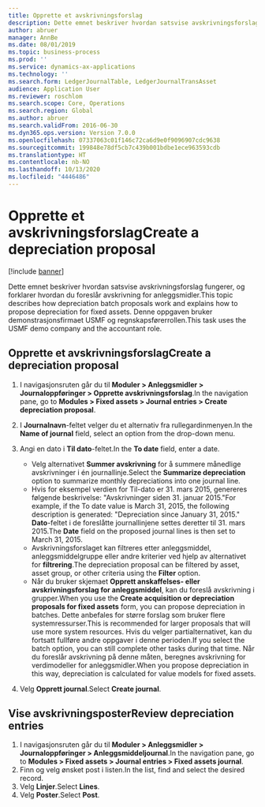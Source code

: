 ```yaml
---
title: Opprette et avskrivningsforslag
description: Dette emnet beskriver hvordan satsvise avskrivningsforslag fungerer, og forklarer hvordan du foreslår avskrivning for anleggsmidler.
author: abruer
manager: AnnBe
ms.date: 08/01/2019
ms.topic: business-process
ms.prod: ''
ms.service: dynamics-ax-applications
ms.technology: ''
ms.search.form: LedgerJournalTable, LedgerJournalTransAsset
audience: Application User
ms.reviewer: roschlom
ms.search.scope: Core, Operations
ms.search.region: Global
ms.author: abruer
ms.search.validFrom: 2016-06-30
ms.dyn365.ops.version: Version 7.0.0
ms.openlocfilehash: 07337063c01f146c72ca6d9e0f9096907cdc9638
ms.sourcegitcommit: 199848e78df5cb7c439b001bdbe1ece963593cdb
ms.translationtype: HT
ms.contentlocale: nb-NO
ms.lasthandoff: 10/13/2020
ms.locfileid: "4446486"
---
```

# <a name="create-a-depreciation-proposal"></a><span data-ttu-id="66651-103">Opprette et avskrivningsforslag</span><span class="sxs-lookup"><span data-stu-id="66651-103">Create a depreciation proposal</span></span>

[!include [banner](../../includes/banner.md)]

<span data-ttu-id="66651-104">Dette emnet beskriver hvordan satsvise avskrivningsforslag fungerer, og forklarer hvordan du foreslår avskrivning for anleggsmidler.</span><span class="sxs-lookup"><span data-stu-id="66651-104">This topic describes how depreciation batch proposals work and explains how to propose depreciation for fixed assets.</span></span> <span data-ttu-id="66651-105">Denne oppgaven bruker demonstrasjonsfirmaet USMF og regnskapsførerrollen.</span><span class="sxs-lookup"><span data-stu-id="66651-105">This task uses the USMF demo company and the accountant role.</span></span>


## <a name="create-a-depreciation-proposal"></a><span data-ttu-id="66651-106">Opprette et avskrivningsforslag</span><span class="sxs-lookup"><span data-stu-id="66651-106">Create a depreciation proposal</span></span>
1. <span data-ttu-id="66651-107">I navigasjonsruten går du til **Moduler > Anleggsmidler > Journaloppføringer > Opprette avskrivningsforslag**.</span><span class="sxs-lookup"><span data-stu-id="66651-107">In the navigation pane, go to **Modules > Fixed assets > Journal entries > Create depreciation proposal**.</span></span>
2. <span data-ttu-id="66651-108">I **Journalnavn**-feltet velger du et alternativ fra rullegardinmenyen.</span><span class="sxs-lookup"><span data-stu-id="66651-108">In the **Name of journal** field, select an option from the drop-down menu.</span></span>
3. <span data-ttu-id="66651-109">Angi en dato i **Til dato**-feltet.</span><span class="sxs-lookup"><span data-stu-id="66651-109">In the **To date** field, enter a date.</span></span>

    - <span data-ttu-id="66651-110">Velg alternativet **Summer avskrivning** for å summere månedlige avskrivninger i én journallinje.</span><span class="sxs-lookup"><span data-stu-id="66651-110">Select the **Summarize depreciation** option to summarize monthly depreciations into one journal line.</span></span>  
    - <span data-ttu-id="66651-111">Hvis for eksempel verdien for Til-dato er 31. mars 2015, genereres følgende beskrivelse: "Avskrivninger siden 31. januar 2015."</span><span class="sxs-lookup"><span data-stu-id="66651-111">For example, if the To date value is March 31, 2015, the following description is generated: "Depreciation since January 31, 2015."</span></span> <span data-ttu-id="66651-112">**Dato**-feltet i de foreslåtte journallinjene settes deretter til 31. mars 2015.</span><span class="sxs-lookup"><span data-stu-id="66651-112">The **Date** field on the proposed journal lines is then set to March 31, 2015.</span></span>  
    - <span data-ttu-id="66651-113">Avskrivningsforslaget kan filtreres etter anleggsmiddel, anleggsmiddelgruppe eller andre kriterier ved hjelp av alternativet for **filtrering**.</span><span class="sxs-lookup"><span data-stu-id="66651-113">The depreciation proposal can be filtered by asset, asset group, or other criteria using the **Filter** option.</span></span>  
    - <span data-ttu-id="66651-114">Når du bruker skjemaet **Opprett anskaffelses- eller avskrivningsforslag for anleggsmiddel**, kan du foreslå avskrivning i grupper.</span><span class="sxs-lookup"><span data-stu-id="66651-114">When you use the **Create acquisition or depreciation proposals for fixed assets** form, you can propose depreciation in batches.</span></span> <span data-ttu-id="66651-115">Dette anbefales for større forslag som bruker flere systemressurser.</span><span class="sxs-lookup"><span data-stu-id="66651-115">This is recommended for larger proposals that will use more system resources.</span></span> <span data-ttu-id="66651-116">Hvis du velger partialternativet, kan du fortsatt fullføre andre oppgaver i denne perioden.</span><span class="sxs-lookup"><span data-stu-id="66651-116">If you select the batch option, you can still complete other tasks during that time.</span></span> <span data-ttu-id="66651-117">Når du foreslår avskrivning på denne måten, beregnes avskrivning for verdimodeller for anleggsmidler.</span><span class="sxs-lookup"><span data-stu-id="66651-117">When you propose depreciation in this way, depreciation is calculated for value models for fixed assets.</span></span>  

4. <span data-ttu-id="66651-118">Velg **Opprett journal**.</span><span class="sxs-lookup"><span data-stu-id="66651-118">Select **Create journal**.</span></span>

## <a name="review-depreciation-entries"></a><span data-ttu-id="66651-119">Vise avskrivningsposter</span><span class="sxs-lookup"><span data-stu-id="66651-119">Review depreciation entries</span></span>
1. <span data-ttu-id="66651-120">I navigasjonsruten går du til **Moduler > Anleggsmidler > Journaloppføringer > Anleggsmiddeljournal**.</span><span class="sxs-lookup"><span data-stu-id="66651-120">In the navigation pane, go to **Modules > Fixed assets > Journal entries > Fixed assets journal**.</span></span>
2. <span data-ttu-id="66651-121">Finn og velg ønsket post i listen.</span><span class="sxs-lookup"><span data-stu-id="66651-121">In the list, find and select the desired record.</span></span>
3. <span data-ttu-id="66651-122">Velg **Linjer**.</span><span class="sxs-lookup"><span data-stu-id="66651-122">Select **Lines**.</span></span>
4. <span data-ttu-id="66651-123">Velg **Poster**.</span><span class="sxs-lookup"><span data-stu-id="66651-123">Select **Post**.</span></span>

